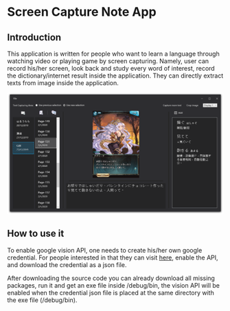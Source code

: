 # Screen Capture Note App

## Introduction
This application is written for people who want to learn a language through watching video or playing game by screen capturing. Namely, user can record his/her screen, look back and study every word of interest, record the dictionary/internet result inside the application.
They can directly extract texts from image inside the application.

<p align="center">
<img  src="screenshot.png" width="600"/>
</p>

## How to use it
To enable google vision API, one needs to create his/her own google credential. For people interested in that they can visit <a href="https://cloud.google.com/vision/docs/quickstart">here</a>, enable the API, and download the credential as a json file.

After downloading the source code you can already download all missing packages, run it and get an exe file inside /debug/bin, the vision API will be enabled when the credential json file is placed at the same directory with the exe file (/debug/bin).

